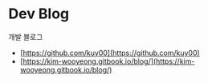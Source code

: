 # Dev Blog

개발 블로그
- [https://github.com/kuy00](https://github.com/kuy00)
- [https://kim-wooyeong.gitbook.io/blog/](https://kim-wooyeong.gitbook.io/blog/)